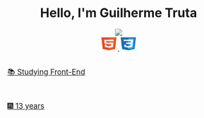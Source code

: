 <h1 align="center">Hello, I'm Guilherme Truta</h1>

<div align="center">
  <a href="https://github.com/guitrutar">
  <img height="180em" src="https://github-readme-stats.vercel.app/api?username=guitrutar&show_icons=true&theme=tokyonight&include_all_commits=true&count_private=true"/>
</div>
<div align="center" style="display: inline_block">
  <img alt="Rafa-HTML" height="30" width="40" src="https://raw.githubusercontent.com/devicons/devicon/master/icons/html5/html5-original.svg">
  <img alt="Rafa-CSS" height="30" width="40" src="https://raw.githubusercontent.com/devicons/devicon/master/icons/css3/css3-original.svg">
</div><br>
  
  <p style="font-size: 1.2em">📚 Studying Front-End</p><br>
  <p style="font-size: 1.2em">🎆 13 years</p>
